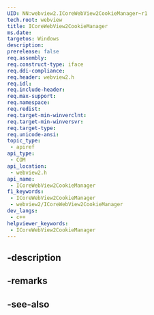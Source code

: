 ```yaml
---
UID: NN:webview2.ICoreWebView2CookieManager~r1
tech.root: webview
title: ICoreWebView2CookieManager
ms.date: 
targetos: Windows
description: 
prerelease: false
req.assembly: 
req.construct-type: iface
req.ddi-compliance: 
req.header: webview2.h
req.idl: 
req.include-header: 
req.max-support: 
req.namespace: 
req.redist: 
req.target-min-winverclnt: 
req.target-min-winversvr: 
req.target-type: 
req.unicode-ansi: 
topic_type:
 - apiref
api_type:
 - COM
api_location:
 - webview2.h
api_name:
 - ICoreWebView2CookieManager
f1_keywords:
 - ICoreWebView2CookieManager
 - webview2/ICoreWebView2CookieManager
dev_langs:
 - c++
helpviewer_keywords:
 - ICoreWebView2CookieManager
---
```


## -description

## -remarks

## -see-also

